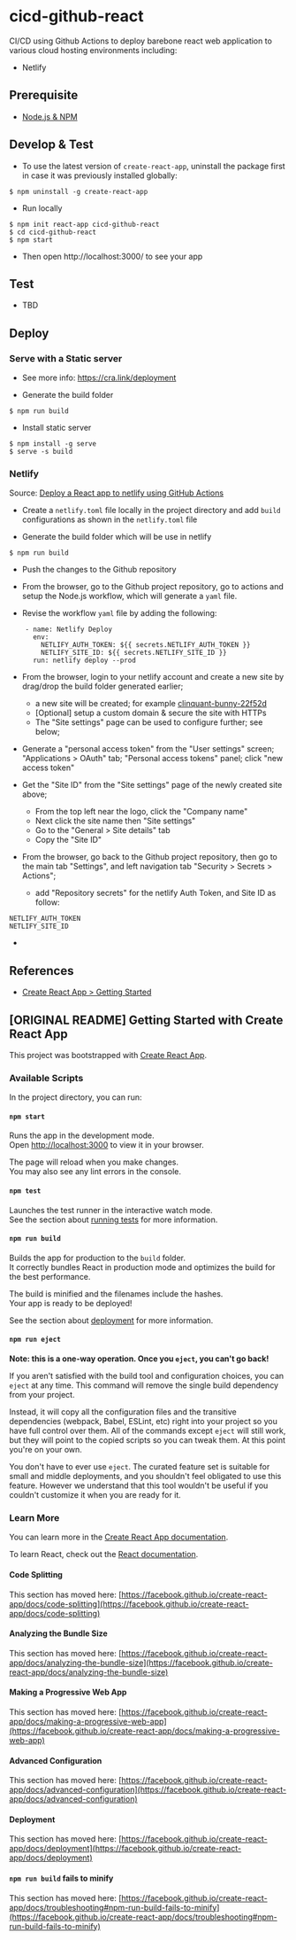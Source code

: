 # cicd-github-react

CI/CD using Github Actions to deploy barebone react web application to various 
cloud hosting environments including:
- Netlify

## Prerequisite

- [Node.js & NPM](https://heynode.com/tutorial/install-nodejs-locally-nvm/) 


## Develop & Test

- To use the latest version of `create-react-app`, uninstall the package first
  in case it was previously installed globally: 
```
$ npm uninstall -g create-react-app
```

- Run locally
```
$ npm init react-app cicd-github-react
$ cd cicd-github-react
$ npm start
```

- Then open http://localhost:3000/ to see your app

## Test

- TBD

## Deploy

### Serve with a Static server

- See more info: https://cra.link/deployment

- Generate the build folder
```
$ npm run build
```

- Install static server
```
$ npm install -g serve
$ serve -s build
```

### Netlify
Source: [Deploy a React app to netlify using GitHub Actions](https://dev.to/ktscates/deploy-a-react-app-to-netlify-using-github-actions-3akd)

- Create a `netlify.toml` file locally in the project directory and add `build`
  configurations as shown in the `netlify.toml` file
  
- Generate the build folder which will be use in netlify
```
$ npm run build
```

- Push the changes to the Github repository

- From the browser, go to the Github project repository, go to actions and 
  setup the Node.js workflow, which will generate a `yaml` file. 
  
- Revise the workflow `yaml` file by adding the following:
```
    - name: Netlify Deploy
      env:
        NETLIFY_AUTH_TOKEN: ${{ secrets.NETLIFY_AUTH_TOKEN }}
        NETLIFY_SITE_ID: ${{ secrets.NETLIFY_SITE_ID }}
      run: netlify deploy --prod
```  

- From the browser, login to your netlify account and create a new site by 
  drag/drop the build folder generated earlier;
  - a new site will be created; for example [clinquant-bunny-22f52d](https://clinquant-bunny-22f52d.netlify.app)
  - [Optional] setup a custom domain & secure the site with HTTPs
  - The "Site settings" page can be used to configure further; see below;

- Generate a "personal access token" from the "User settings" screen;
  "Applications > OAuth" tab; "Personal access tokens" panel;
  click "new access token"

- Get the "Site ID" from the "Site settings" page of the newly created site above;
  - From the top left near the logo, click the "Company name"
  - Next click the site name then "Site settings"
  - Go to the "General > Site details" tab
  - Copy the "Site ID"

- From the browser, go back to the Github project repository, then go to the 
  main tab "Settings", and left navigation tab "Security > Secrets > Actions";
  - add "Repository secrets" for the netlify Auth Token, and Site ID as follow:
```
NETLIFY_AUTH_TOKEN
NETLIFY_SITE_ID
```

- 

## References

- [Create React App > Getting Started](https://create-react-app.dev/docs/getting-started)


## [ORIGINAL README] Getting Started with Create React App

This project was bootstrapped with [Create React App](https://github.com/facebook/create-react-app).

### Available Scripts

In the project directory, you can run:

#### `npm start`

Runs the app in the development mode.\
Open [http://localhost:3000](http://localhost:3000) to view it in your browser.

The page will reload when you make changes.\
You may also see any lint errors in the console.

#### `npm test`

Launches the test runner in the interactive watch mode.\
See the section about [running tests](https://facebook.github.io/create-react-app/docs/running-tests) for more information.

#### `npm run build`

Builds the app for production to the `build` folder.\
It correctly bundles React in production mode and optimizes the build for the best performance.

The build is minified and the filenames include the hashes.\
Your app is ready to be deployed!

See the section about [deployment](https://facebook.github.io/create-react-app/docs/deployment) for more information.

#### `npm run eject`

**Note: this is a one-way operation. Once you `eject`, you can't go back!**

If you aren't satisfied with the build tool and configuration choices, you can `eject` at any time. This command will remove the single build dependency from your project.

Instead, it will copy all the configuration files and the transitive dependencies (webpack, Babel, ESLint, etc) right into your project so you have full control over them. All of the commands except `eject` will still work, but they will point to the copied scripts so you can tweak them. At this point you're on your own.

You don't have to ever use `eject`. The curated feature set is suitable for small and middle deployments, and you shouldn't feel obligated to use this feature. However we understand that this tool wouldn't be useful if you couldn't customize it when you are ready for it.

### Learn More

You can learn more in the [Create React App documentation](https://facebook.github.io/create-react-app/docs/getting-started).

To learn React, check out the [React documentation](https://reactjs.org/).

#### Code Splitting

This section has moved here: [https://facebook.github.io/create-react-app/docs/code-splitting](https://facebook.github.io/create-react-app/docs/code-splitting)

#### Analyzing the Bundle Size

This section has moved here: [https://facebook.github.io/create-react-app/docs/analyzing-the-bundle-size](https://facebook.github.io/create-react-app/docs/analyzing-the-bundle-size)

#### Making a Progressive Web App

This section has moved here: [https://facebook.github.io/create-react-app/docs/making-a-progressive-web-app](https://facebook.github.io/create-react-app/docs/making-a-progressive-web-app)

#### Advanced Configuration

This section has moved here: [https://facebook.github.io/create-react-app/docs/advanced-configuration](https://facebook.github.io/create-react-app/docs/advanced-configuration)

#### Deployment

This section has moved here: [https://facebook.github.io/create-react-app/docs/deployment](https://facebook.github.io/create-react-app/docs/deployment)

#### `npm run build` fails to minify

This section has moved here: [https://facebook.github.io/create-react-app/docs/troubleshooting#npm-run-build-fails-to-minify](https://facebook.github.io/create-react-app/docs/troubleshooting#npm-run-build-fails-to-minify)
